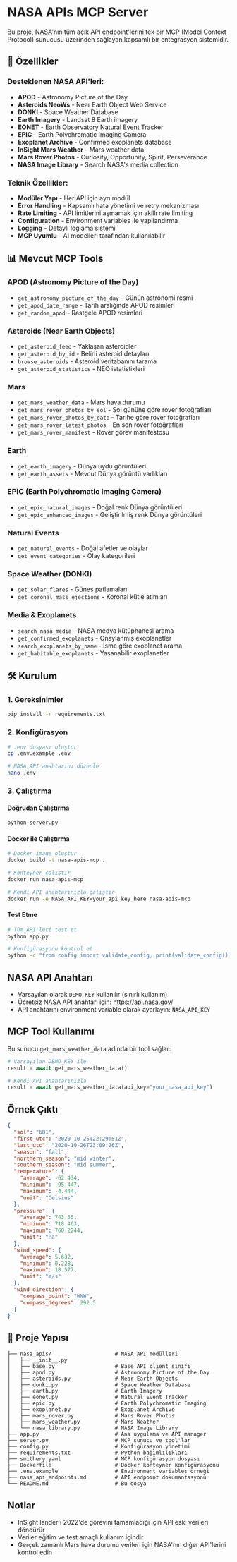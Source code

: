# NASA APIs MCP Server

Bu proje, NASA'nın tüm açık API endpoint'lerini tek bir MCP (Model Context Protocol) sunucusu üzerinden sağlayan kapsamlı bir entegrasyon sistemidir.

## 🚀 Özellikler

### Desteklenen NASA API'leri:
- **APOD** - Astronomy Picture of the Day
- **Asteroids NeoWs** - Near Earth Object Web Service
- **DONKI** - Space Weather Database
- **Earth Imagery** - Landsat 8 Earth imagery
- **EONET** - Earth Observatory Natural Event Tracker
- **EPIC** - Earth Polychromatic Imaging Camera
- **Exoplanet Archive** - Confirmed exoplanets database
- **InSight Mars Weather** - Mars weather data
- **Mars Rover Photos** - Curiosity, Opportunity, Spirit, Perseverance
- **NASA Image Library** - Search NASA's media collection

### Teknik Özellikler:
- **Modüler Yapı** - Her API için ayrı modül
- **Error Handling** - Kapsamlı hata yönetimi ve retry mekanizması
- **Rate Limiting** - API limitlerini aşmamak için akıllı rate limiting
- **Configuration** - Environment variables ile yapılandırma
- **Logging** - Detaylı loglama sistemi
- **MCP Uyumlu** - AI modelleri tarafından kullanılabilir

## 📊 Mevcut MCP Tools

### APOD (Astronomy Picture of the Day)
- `get_astronomy_picture_of_the_day` - Günün astronomi resmi
- `get_apod_date_range` - Tarih aralığında APOD resimleri
- `get_random_apod` - Rastgele APOD resimleri

### Asteroids (Near Earth Objects)
- `get_asteroid_feed` - Yaklaşan asteroidler
- `get_asteroid_by_id` - Belirli asteroid detayları
- `browse_asteroids` - Asteroid veritabanını tarama
- `get_asteroid_statistics` - NEO istatistikleri

### Mars
- `get_mars_weather_data` - Mars hava durumu
- `get_mars_rover_photos_by_sol` - Sol gününe göre rover fotoğrafları
- `get_mars_rover_photos_by_date` - Tarihe göre rover fotoğrafları
- `get_mars_rover_latest_photos` - En son rover fotoğrafları
- `get_mars_rover_manifest` - Rover görev manifestosu

### Earth
- `get_earth_imagery` - Dünya uydu görüntüleri
- `get_earth_assets` - Mevcut Dünya görüntü varlıkları

### EPIC (Earth Polychromatic Imaging Camera)
- `get_epic_natural_images` - Doğal renk Dünya görüntüleri
- `get_epic_enhanced_images` - Geliştirilmiş renk Dünya görüntüleri

### Natural Events
- `get_natural_events` - Doğal afetler ve olaylar
- `get_event_categories` - Olay kategorileri

### Space Weather (DONKI)
- `get_solar_flares` - Güneş patlamaları
- `get_coronal_mass_ejections` - Koronal kütle atımları

### Media & Exoplanets
- `search_nasa_media` - NASA medya kütüphanesi arama
- `get_confirmed_exoplanets` - Onaylanmış exoplanetler
- `search_exoplanets_by_name` - İsme göre exoplanet arama
- `get_habitable_exoplanets` - Yaşanabilir exoplanetler

## 🛠️ Kurulum

### 1. Gereksinimler
```bash
pip install -r requirements.txt
```

### 2. Konfigürasyon
```bash
# .env dosyası oluştur
cp .env.example .env

# NASA API anahtarını düzenle
nano .env
```

### 3. Çalıştırma

#### Doğrudan Çalıştırma
```bash
python server.py
```

#### Docker ile Çalıştırma
```bash
# Docker image oluştur
docker build -t nasa-apis-mcp .

# Konteyner çalıştır
docker run nasa-apis-mcp

# Kendi API anahtarınızla çalıştır
docker run -e NASA_API_KEY=your_api_key_here nasa-apis-mcp
```

#### Test Etme
```bash
# Tüm API'leri test et
python app.py

# Konfigürasyonu kontrol et
python -c "from config import validate_config; print(validate_config())"
```

## NASA API Anahtarı

- Varsayılan olarak `DEMO_KEY` kullanılır (sınırlı kullanım)
- Ücretsiz NASA API anahtarı için: https://api.nasa.gov/
- API anahtarını environment variable olarak ayarlayın: `NASA_API_KEY`

## MCP Tool Kullanımı

Bu sunucu `get_mars_weather_data` adında bir tool sağlar:

```python
# Varsayılan DEMO_KEY ile
result = await get_mars_weather_data()

# Kendi API anahtarınızla
result = await get_mars_weather_data(api_key="your_nasa_api_key")
```

## Örnek Çıktı

```json
{
  "sol": "681",
  "first_utc": "2020-10-25T22:29:51Z",
  "last_utc": "2020-10-26T23:09:26Z",
  "season": "fall",
  "northern_season": "mid winter",
  "southern_season": "mid summer",
  "temperature": {
    "average": -62.434,
    "minimum": -95.447,
    "maximum": -4.444,
    "unit": "Celsius"
  },
  "pressure": {
    "average": 743.55,
    "minimum": 718.463,
    "maximum": 760.2244,
    "unit": "Pa"
  },
  "wind_speed": {
    "average": 5.632,
    "minimum": 0.228,
    "maximum": 18.577,
    "unit": "m/s"
  },
  "wind_direction": {
    "compass_point": "WNW",
    "compass_degrees": 292.5
  }
}
```

## 📁 Proje Yapısı

```
├── nasa_apis/                    # NASA API modülleri
│   ├── __init__.py
│   ├── base.py                   # Base API client sınıfı
│   ├── apod.py                   # Astronomy Picture of the Day
│   ├── asteroids.py              # Near Earth Objects
│   ├── donki.py                  # Space Weather Database
│   ├── earth.py                  # Earth Imagery
│   ├── eonet.py                  # Natural Event Tracker
│   ├── epic.py                   # Earth Polychromatic Imaging
│   ├── exoplanet.py              # Exoplanet Archive
│   ├── mars_rover.py             # Mars Rover Photos
│   ├── mars_weather.py           # Mars Weather
│   └── nasa_library.py           # NASA Image Library
├── app.py                        # Ana uygulama ve API manager
├── server.py                     # MCP sunucu ve tool'lar
├── config.py                     # Konfigürasyon yönetimi
├── requirements.txt              # Python bağımlılıkları
├── smithery.yaml                 # MCP konfigürasyon dosyası
├── Dockerfile                    # Docker konteyner konfigürasyonu
├── .env.example                  # Environment variables örneği
├── nasa_api_endpoints.md         # API endpoint dokümantasyonu
└── README.md                     # Bu dosya
```

## Notlar

- InSight lander'ı 2022'de görevini tamamladığı için API eski verileri döndürür
- Veriler eğitim ve test amaçlı kullanım içindir
- Gerçek zamanlı Mars hava durumu verileri için NASA'nın diğer API'lerini kontrol edin
